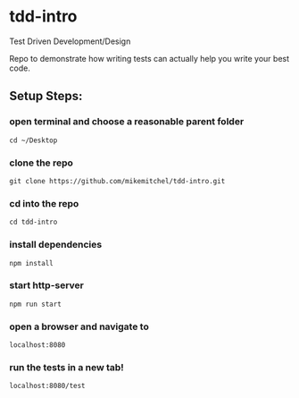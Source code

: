 # tdd-intro
Test Driven Development/Design

Repo to demonstrate how writing tests can actually help you write your best code.

## Setup Steps:
### open terminal and choose a reasonable parent folder
```cd ~/Desktop```

### clone the repo
```git clone https://github.com/mikemitchel/tdd-intro.git```

### cd into the repo
```cd tdd-intro```

### install dependencies
```npm install```

### start http-server
```npm run start```


### open a browser and navigate to
```localhost:8080```

### run the tests in a new tab!
```localhost:8080/test```
